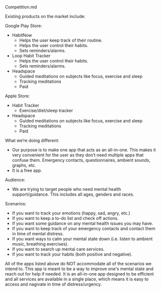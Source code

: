 Competition.md

Existing products on the market include:

Google Play Store:
- HabitNow
	- Helps the user keep track of their routine.
	- Helps the user control their habits.
	- Sets reminders/alarms.
- Loop Habit Tracker
	- Helps the user control their habits.
	- Sets reminders/alarms.
- Headspace
	- Guided meditations on subjects like focus, exercise and sleep
	- Tracking meditations
	- Paid

Apple Store:
- Habit Tracker
	- Exercise/diet/sleep tracker
- Headspace
	- Guided meditations on subjects like focus, exercise and sleep
	- Tracking meditations
	- Paid

What we’re doing different:
- Our purpose is to make one app that acts as an all-in-one. This makes it very convenient for the user as they don’t need multiple apps that confuse them. Emergency contacts, questionnaires, ambient sounds, graphs, etc.
- It is a free app.

Audience:
- We are trying to target people who need mental health support/guidance. This includes all ages, genders and races.

Scenarios:
- If you want to track your emotions (happy, sad, angry, etc.)
- If you want to keep a to-do list and check off actions.
- If you want some guidance on any mental health issues you may have.
- If you want to keep track of your emergency contacts and contact them in time of mental distress.
- If you want ways to calm your mental state down (i.e. listen to ambient music, breathing exercises).
- If you want to search up mental care services.
- If you want to track your habits (both positive and negative).

All of the apps listed above do NOT accommodate all of the scenarios we intend to. This app is meant to be a way to improve one's mental state and reach out for help if needed. It is an all-in-one app designed to be efficient and all services are available in a single place, which means it is easy to access and nagivate in time of distress/urgency.
